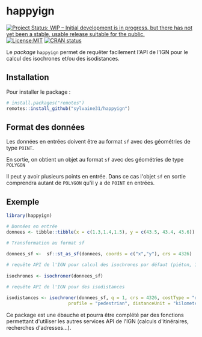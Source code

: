 
# happyign

<!-- badges: start -->
[![Project Status: WIP – Initial development is in progress, but there has not yet been a stable, usable release suitable for the public.](https://www.repostatus.org/badges/latest/wip.svg)](https://www.repostatus.org/#wip)
[![License:MIT](https://img.shields.io/badge/License-MIT-yellow.svg)](https://opensource.org/licenses/MIT)
[![CRAN status](https://www.r-pkg.org/badges/version/happyign)](https://cran.r-project.org/package=happyign)
<!-- badges: end -->

Le _package_ `happyign` permet de requêter facilement l'API de l'IGN pour le calcul des isochrones et/ou des isodistances. 

## Installation

Pour installer le package :

``` r
# install.packages("remotes")
remotes::install_github("sylvaine31/happyign")
```
## Format des données

Les données en entrées doivent être au format `sf` avec des géométries de type `POINT`. 

En sortie, on obtient un objet au format `sf` avec des géométries de type `POLYGON`

Il peut y avoir plusieurs points en entrée. Dans ce cas l'objet `sf` en sortie comprendra autant de `POLYGON` qu'il y a de `POINT` en entrées.

## Exemple


``` r
library(happyign)

# Données en entrée
donnees <- tibble::tibble(x = c(1.3,1.4,1.5), y = c(43.5, 43.4, 43.6))

# Transformation au format sf

donnees_sf <-  sf::st_as_sf(donnees, coords = c("x","y"), crs = 4326)
                
# requête API de l'IGN pour calcul des isochrones par défaut (piéton, 10 minutes)
                
isochrones <- isochroner(donnees_sf)

# requête API de l'IGN pour des isodistances

isodistances <- isochroner(donnees_sf, q = 1, crs = 4326, costType = "distance",
                       profile = "pedestrian", distanceUnit = "kilometer")

```

Ce package est une ébauche et pourra être complété par des fonctions permettant d'utiliser les autres services API de l'IGN (calculs d'itinéraires, recherches d'adresses...).
